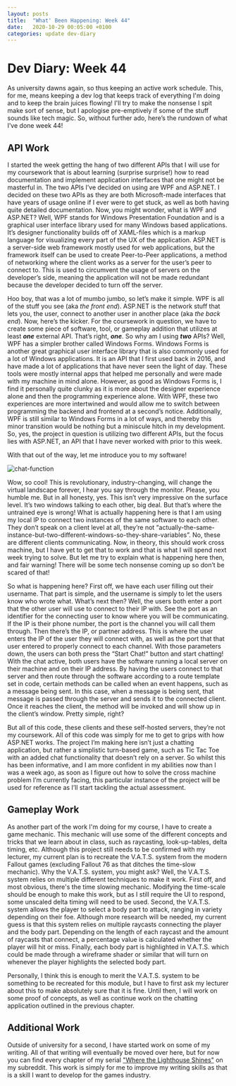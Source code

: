 ```yaml
---
layout: posts
title:  "What' Been Happening: Week 44"
date:   2020-10-29 00:05:00 +0100
categories: update dev-diary
---
```


# Dev Diary: Week 44
As university dawns again, so thus keeping an active work schedule. This, for me, means keeping a dev log that keeps track of everything I'm doing and to keep the brain juices flowing! I'll try to make the nonsense I spit make sort of sense, but I apologise pre-emptively if some of the stuff sounds like tech magic.
So, without further ado, here’s the rundown of what I’ve done week 44!

## API Work
I started the week getting the hang of two different APIs that I will use for my coursework that is about learning (surprise surprise!) how to read documentation and implement application interfaces that one might not be masterful in. The two APIs I’ve decided on using are WPF and ASP.NET. I decided on these two APIs as they are both Microsoft-made interfaces that have years of usage online if I ever were to get stuck, as well as both having quite detailed documentation. Now, you might wonder, what is WPF and ASP.NET? Well, WPF stands for Windows Presentation Foundation and is a graphical user interface library used for many Windows based applications. It’s designer functionality builds off of XAML-files which is a markup language for visualizing every part of the UX of the application. ASP.NET is a server-side web framework mostly used for web applications, but the framework itself can be used to create Peer-to-Peer applications, a method of networking where the client works as a server for the user’s peer to connect to. This is used to circumvent the usage of servers on the developer’s side, meaning the application will not be made redundant because the developer decided to turn off the server.

Hoo boy, that was a lot of mumbo jumbo, so let’s make it simple. WPF is all of the stuff you see (aka *the front end*). ASP.NET is the network stuff that lets you, the user, connect to another user in another place (aka *the back end*). Now, here’s the kicker. For the coursework in question, we have to create some piece of software, tool, or gameplay addition that utilizes at least ***one*** external API. That’s right, ***one***. So why am I using ***two*** APIs? Well, WPF has a simpler brother called Windows Forms. Windows Forms is another great graphical user interface library that is also commonly used for a lot of Windows applications. It is an API that I first used back in 2016, and have made a lot of applications that have never seen the light of day. These tools were mostly internal apps that helped me personally and were made with my machine in mind alone. However, as good as Windows Forms is, I find it personally quite clunky as it is more about the designer experience alone and then the programming experience alone. With WPF, these two experiences are more intertwined and would allow me to switch between programming the backend and frontend at a second’s notice. Additionally, WPF is still similar to Windows Forms in a lot of ways, and thereby this minor transition would be nothing but a miniscule hitch in my development. So, yes, the project in question is utilizing two different APIs, but the focus lies with ASP.NET, an API that I have never worked with prior to this week.

With that out of the way, let me introduce you to my software!

![chat-function](/blog/Assets/posts/chat_function.gif)

Wow, so cool! This is revolutionary, industry-changing, will change the virtual landscape forever, I hear you say through the monitor. Please, you humble me. But in all honesty, yes. This isn’t very impressive on the surface level. It’s two windows talking to each other, big deal. But that’s where the untrained eye is wrong! What is actually happening here is that I am using my local IP to connect two instances of the same software to each other. They don’t speak on a client level at all, they’re not “actually-the-same-instance-but-two-different-windows-so-they-share-variables”. No, these are different clients communicating. Now, in theory, this should work cross machine, but I have yet to get that to work and that is what I will spend next week trying to solve. But let me try to explain what is happening here then, and fair warning! There will be some tech nonsense coming up so don’t be scared of that!

So what is happening here? First off, we have each user filling out their username. That part is simple, and the username is simply to let the users know who wrote what. What’s next then? Well, the users both enter a port that the other user will use to connect to their IP with. See the port as an identifier for the connecting user to know where you will be communicating. If the IP is their phone number, the port is the channel you will call them through. Then there’s the IP, or partner address. This is where the user enters the IP of the user they will connect with, as well as the port that that user entered to properly connect to each channel. With those parameters down, the users can both press the “Start Chat!” button and start chatting! With the chat active, both users have the software running a local server on their machine and on their IP address. By having the users connect to that server and then route through the software according to a route template set in code, certain methods can be called when an event happens, such as a message being sent. In this case, when a message is being sent, that message is passed through the server and sends it to the connected client. Once it reaches the client, the method will be invoked and will show up in the client’s window. Pretty simple, right?

But all of this code, these clients and these self-hosted servers, they’re not my coursework. All of this code was simply for me to get to grips with how ASP.NET works. The project I’m making here isn’t just a chatting application, but rather a simplistic turn-based game, such as Tic Tac Toe with an added chat functionality that doesn’t rely on a server. So whilst this has been informative, and I am more confident in my abilities now than I was a week ago, as soon as I figure out how to solve the cross machine problem I’m currently facing, this particular instance of the project will be used for reference as I’ll start tackling the actual assessment.

## Gameplay Work
As another part of the work I'm doing for my course, I have to create a game mechanic. This mechanic will use some of the different concepts and tricks that we learn about in class, such as raycasting, look-up-tables, delta timing, etc. Although this project still needs to be confirmed with my lecturer, my current plan is to recreate the V.A.T.S. system from the modern Fallout games (excluding Fallout 76 as that ditches the time-slow mechanic). Why the V.A.T.S. system, you might ask? Well, the V.A.T.S. system relies on multiple different techniques to make it work. First off, and most obvious, there's the time slowing mechanic. Modifying the time-scale should be enough to make this work, but as I still require the UI to respond, some unscaled delta timing will need to be used. Second, the V.A.T.S. system allows the player to select a body part to attack, ranging in variety depending on their foe. Although more research will be needed, my current guess is that this system relies on multiple raycasts connecting the player and the body part. Depending on the length of each raycast and the amount of raycasts that connect, a percentage value is calculated whether the player will hit or miss. Finally, each body part is highlighted in V.A.T.S. which could be made through a wireframe shader or similar that will turn on whenever the player highlights the selected body part.

Personally, I think this is enough to merit the V.A.T.S. system to be something to be recreated for this module, but I have to first ask my lecturer about this to make absolutely sure that it is fine. Until then, I will work on some proof of concepts, as well as continue work on the chatting application outlined in the previous chapter.

## Additional Work
Outside of university for a second, I have started work on some of my writing. All of that writing will eventually be moved over here, but for now you can find every chapter of my serial ["Where the Lighthouse Shines"][writing] on my subreddit. This work is simply for me to improve my writing skills as that is a skill I want to develop for the games industry.

[writing]: https://www.reddit.com/r/NoxieWrites/comments/j3x71m/new_serial_where_the_lighthouse_shines/ 
